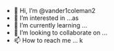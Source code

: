 - 👋 Hi, I’m @vander1coleman2
- 👀 I’m interested in ...as
- 🌱 I’m currently learning ...
- 💞️ I’m looking to collaborate on ...
- 📫 How to reach me ...
k
<!---vzxc
vander1coleman2/vander1coleman2 is a ✨ special ✨ repository because its `README.md` (this file) appears on your GitHub profile.
You can click thhk.e Preview link to take a look at your changes.
--->
